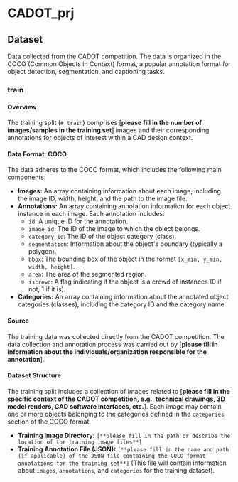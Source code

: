 # CADOT_prj

## Dataset

Data collected from the CADOT competition. The data is organized in the COCO (Common Objects in Context) format, a popular annotation format for object detection, segmentation, and captioning tasks.

### train

#### Overview

The training split (`# train`) comprises [**please fill in the number of images/samples in the training set**] images and their corresponding annotations for objects of interest within a CAD design context.

#### Data Format: COCO

The data adheres to the COCO format, which includes the following main components:

* **Images:** An array containing information about each image, including the image ID, width, height, and the path to the image file.
* **Annotations:** An array containing annotation information for each object instance in each image. Each annotation includes:
    * `id`: A unique ID for the annotation.
    * `image_id`: The ID of the image to which the object belongs.
    * `category_id`: The ID of the object category (class).
    * `segmentation`: Information about the object's boundary (typically a polygon).
    * `bbox`: The bounding box of the object in the format `[x_min, y_min, width, height]`.
    * `area`: The area of the segmented region.
    * `iscrowd`: A flag indicating if the object is a crowd of instances (0 if not, 1 if it is).
* **Categories:** An array containing information about the annotated object categories (classes), including the category ID and the category name.

#### Source

The training data was collected directly from the CADOT competition. The data collection and annotation process was carried out by [**please fill in information about the individuals/organization responsible for the annotation**].

#### Dataset Structure

The training split includes a collection of images related to [**please fill in the specific context of the CADOT competition, e.g., technical drawings, 3D model renders, CAD software interfaces, etc.**]. Each image may contain one or more objects belonging to the categories defined in the `categories` section of the COCO format.

* **Training Image Directory:** `[**please fill in the path or describe the location of the training image files**]`
* **Training Annotation File (JSON):** `[**please fill in the name and path (if applicable) of the JSON file containing the COCO format annotations for the training set**]` (This file will contain information about `images`, `annotations`, and `categories` for the training dataset).
